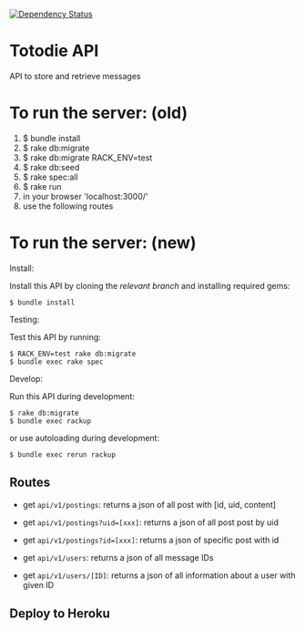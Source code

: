 [![Dependency Status](https://gemnasium.com/badges/github.com/TotodileNTHU/Totodile.svg)](https://gemnasium.com/github.com/TotodileNTHU/Totodile)

# Totodie API
API to store and retrieve messages


# To run the server: (old)

1. $ bundle install
2. $ rake db:migrate
3. $ rake db:migrate RACK_ENV=test
4. $ rake db:seed
5. $ rake spec:all
6. $ rake run
7. in your browser 'localhost:3000/'
8. use the following routes

# To run the server: (new)

Install:

Install this API by cloning the *relevant branch* and installing required gems:

    $ bundle install

Testing:

Test this API by running:

    $ RACK_ENV=test rake db:migrate
    $ bundle exec rake spec

Develop:

Run this API during development:

    $ rake db:migrate
    $ bundle exec rackup

or use autoloading during development:

    $ bundle exec rerun rackup


## Routes

- get `api/v1/postings`: returns a json of all post with [id, uid, content]
- get `api/v1/postings?uid=[xxx]`: returns a json of all post post by uid
- get `api/v1/postings?id=[xxx]`: returns a json of specific post with id

- get `api/v1/users`: returns a json of all message IDs
- get `api/v1/users/[ID]`: returns a json of all information about a user with given ID


## Deploy to Heroku
